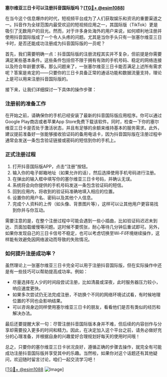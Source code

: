 **塞尔维亚三日卡可以注册抖音国际版吗？[[TG💪+ @esim1088](https://t.me/s/esim1088)]**

在当今这个信息爆炸的时代，短视频平台成为了人们获取娱乐和资讯的重要渠道之一。抖音作为全球范围内最受欢迎的短视频应用之一，其国际版（TikTok）更是吸引了无数用户的目光。然而，对于许多身处海外的用户来说，如何顺利地注册并使用抖音国际版成了一个令人头疼的问题。尤其是当你手头只有一张塞尔维亚三日卡时，是否还能成功注册成为抖音国际版的一员呢？

首先，我们需要明确一点：抖音国际版的注册流程其实并不复杂，但前提是你需要满足某些基本条件。这些条件包括但不限于拥有有效的手机号码、稳定的网络连接以及符合年龄要求等。那么问题来了，一张塞尔维亚三日卡能否满足上述所有需求呢？答案是肯定的——只要你的三日卡具备正常的通话功能和数据流量支持，理论上是可以用来注册抖音国际版的。

接下来，让我们详细探讨一下具体的操作步骤：

### 注册前的准备工作

在开始之前，请确保你的手机已经安装了最新的抖音国际版应用程序。你可以通过Google Play商店或者苹果App Store免费下载该软件。同时，检查一下你的塞尔维亚三日卡是否处于激活状态，并且有足够的余额来维持基本的服务需求。此外，建议提前准备好一张能够接收验证码的备用电话卡，因为抖音国际版在注册过程中通常会发送一条包含验证链接或密码的短信到你的手机上。

### 正式注册过程

1. 打开抖音国际版APP，点击“注册”按钮。
2. 输入你的电子邮箱地址（如果允许的话），然后选择使用手机号码进行注册。
3. 在弹出的输入框中填写你的塞尔维亚三日卡号码，并确认无误。
4. 系统将会向你提供的手机号码发送一条包含验证码的短信。
5. 回到应用内，将收到的验证码准确地填入相应的位置。
6. 设置你的用户名、密码以及其他个人信息。
7. 完成个人资料的上传（如头像、背景图片等），这样可以让其他用户更容易找到你并与你互动。

需要注意的是，在整个注册过程中可能会遇到一些小插曲，比如验证码迟迟未到达、页面加载缓慢等问题。这时候不要慌张，耐心等待几分钟后重试即可。另外，如果你发现自己的三日卡信号不稳定，也可以考虑切换至Wi-Fi环境继续操作，这样能有效避免因网络波动而导致的失败情况。

### 如何提升注册成功率？

虽然理论上一张塞尔维亚三日卡完全可以用于注册抖音国际版，但在实际操作中还是有一些技巧可以帮助提高成功率。例如：

- 尽量选择在人少的时间段尝试注册，比如清晨或深夜，此时服务器压力较小，响应速度更快。
- 如果多次尝试仍无法完成注册，不妨换个不同的网络环境试试看，有时候地理位置的不同也会影响结果。
- 可以咨询身边同样使用塞尔维亚三日卡的朋友，看看他们是否有类似的经历和解决办法。

最后还要提醒大家一句：尽管注册抖音国际版本身并不难，但后续的内容创作与分享却需要投入更多的时间和精力。因此，在决定加入这个平台之前，请务必做好充分的心理准备，并根据自身的兴趣爱好合理规划好每天的使用时间哦！

总之，只要你的塞尔维亚三日卡状况良好，遵循正确的步骤去操作，就完全有可能成功注册抖音国际版并享受其中的乐趣。当然啦，如果你对这个话题还有其他疑问，欢迎随时留言讨论，咱们一起交流学习吧！

[[TG💪+ @esim1088](https://t.me/s/esim1088) ![Image](https://i.postimg.cc/4NQfJmqS/Snipaste-2025-05-13-00-14-12.png)]